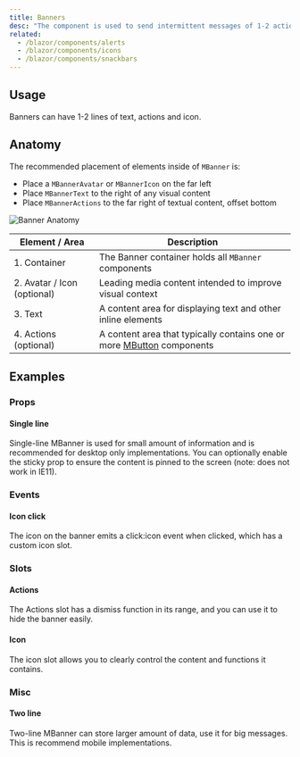 ```yaml
---
title: Banners
desc: "The component is used to send intermittent messages of 1-2 actions to the user. It has two variables, single-line and multi-line (implied). These icons can be used with your messages and actions."
related:
  - /blazor/components/alerts
  - /blazor/components/icons
  - /blazor/components/snackbars
---
```


## Usage

Banners can have 1-2 lines of text, actions and icon.

<banners-usage></banners-usage>

## Anatomy

The recommended placement of elements inside of `MBanner` is:

* Place a `MBannerAvatar` or `MBannerIcon` on the far left
* Place `MBannerText` to the right of any visual content
* Place `MBannerActions` to the far right of textual content, offset bottom

![Banner Anatomy](http://cdn.masastack.com/stack/doc/masablazor/anatomy/banner-anatomy.png)

| Element / Area | Description |
| - | - |
| 1. Container | The Banner container holds all `MBanner` components |
| 2. Avatar / Icon (optional) | Leading media content intended to improve visual context |
| 3. Text | A content area for displaying text and other inline elements |
| 4. Actions (optional) | A content area that typically contains one or more [MButton](blazor/components/buttons) components |

## Examples

### Props

#### Single line

Single-line MBanner is used for small amount of information and is recommended for desktop only implementations. You can optionally enable the sticky prop to ensure the content is pinned to the screen (note: does not work in IE11). 

<masa-example file="Examples.components.banners.SingleLine"></masa-example>

### Events

#### Icon click

The icon on the banner emits a click:icon event when clicked, which has a custom icon slot.

<masa-example file="Examples.components.banners.IconClick"></masa-example>

### Slots

#### Actions

The Actions slot has a dismiss function in its range, and you can use it to hide the banner easily.

<masa-example file="Examples.components.banners.Actions"></masa-example>

#### Icon

The icon slot allows you to clearly control the content and functions it contains.

<masa-example file="Examples.components.banners.Icon"></masa-example>

### Misc

#### Two line

Two-line MBanner can store larger amount of data, use it for big messages. This is recommend mobile implementations.

<masa-example file="Examples.components.banners.TwoLine"></masa-example>
